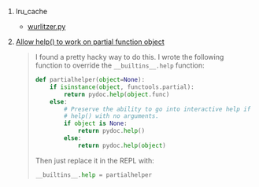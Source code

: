 1. lru_cache
   
   - [wurlitzer.py](https://github.com/minrk/wurlitzer/blob/7ce0c19442248049fc59db6a8e98d54d9a13b73f/wurlitzer.py#L119)

2. [Allow help() to work on partial function object](https://stackoverflow.com/questions/16672856/allow-help-to-work-on-partial-function-object)
   
   > I found a pretty hacky way to do this. I wrote the following function to override the `__builtins__.help` function:
   > 
   > ```python
   > def partialhelper(object=None):
   >     if isinstance(object, functools.partial):
   >         return pydoc.help(object.func)
   >     else:
   >         # Preserve the ability to go into interactive help if user calls
   >         # help() with no arguments.
   >         if object is None:
   >             return pydoc.help()
   >         else:
   >             return pydoc.help(object)
   > ```
   > 
   > Then just replace it in the REPL with:
   > 
   > ```python
   > __builtins__.help = partialhelper
   > ```


